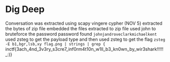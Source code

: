 # Dig Deep
Conversation was extracted using scapy
vingere cypher (NOV 5)
extracted the bytes of zip file
embedded the files extracted to zip file
used john to bruteforce the password 
password found ```johnjandroveclarkmichaelkent```
used zsteg to get the payload type 
and then used zsteg to get the flag
```zsteg -E b1,bgr,lsb,xy flag.png | strings | grep {```
inctf{3ach_4nd_3v3ry_s3cre7_inf0rm4t10n_w1ll_b3_kn0wn_by_wir3shark!!!!!_:)}
